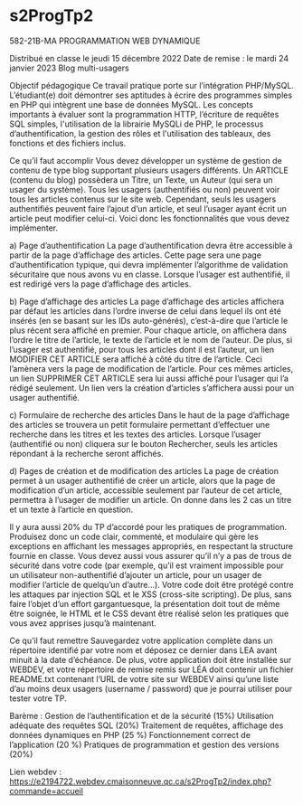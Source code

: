 # s2ProgTp2
582-21B-MA PROGRAMMATION WEB DYNAMIQUE

Distribué en classe le jeudi 15 décembre 2022
Date de remise : le mardi 24 janvier 2023
Blog multi-usagers

Objectif pédagogique
Ce travail pratique porte sur l’intégration PHP/MySQL. L’étudiant(e) doit démontrer ses aptitudes à écrire des programmes simples en PHP qui intègrent une base de données MySQL. Les concepts importants à évaluer sont la programmation HTTP, l’écriture de requêtes SQL simples, l'utilisation de la librairie MySQLi de PHP, le processus d’authentification, la gestion des rôles et l'utilisation des tableaux, des fonctions et des fichiers inclus.

Ce qu’il faut accomplir
Vous devez développer un système de gestion de contenu de type blog supportant plusieurs usagers différents. Un ARTICLE (contenu du blog) possèdera un Titre, un Texte, un Auteur (qui sera un usager du système). Tous les usagers (authentifiés ou non) peuvent voir tous les articles contenus sur le site web. Cependant, seuls les usagers authentifiés peuvent faire l’ajout d’un article, et seul l’usager ayant écrit un article peut modifier celui-ci.
Voici donc les fonctionnalités que vous devez implémenter.

a) Page d’authentification
La page d’authentification devra être accessible à partir de la page d’affichage des articles. Cette page sera une page d’authentification typique, qui devra implémenter l’algorithme de validation sécuritaire que nous avons vu en classe. Lorsque l’usager est authentifié, il est redirigé vers la page d’affichage des articles.

b) Page d’affichage des articles
La page d’affichage des articles affichera par défaut les articles dans l’ordre inverse de celui dans lequel ils ont été insérés (en se basant sur les IDs auto-générés), c’est-à-dire que l’article le plus récent sera affiché en premier. Pour chaque article, on affichera dans l’ordre le titre de l’article, le texte de l’article et le nom de l’auteur. De plus, si l’usager est authentifié, pour tous les articles dont il est l’auteur, un lien MODIFIER CET ARTICLE sera affiché à côté du titre de l’article. Ceci l’amènera vers la page de modification de l’article. Pour ces mêmes articles, un lien SUPPRIMER CET ARTICLE sera lui aussi affiché pour l’usager qui l’a rédigé seulement. Un lien vers la création d’articles s’affichera aussi pour un usager authentifié.

c) Formulaire de recherche des articles
Dans le haut de la page d’affichage des articles se trouvera un petit formulaire permettant d’effectuer une recherche dans les titres et les textes des articles. Lorsque l’usager (authentifié ou non) cliquera sur le bouton Rechercher, seuls les articles répondant à la recherche seront affichés.

d) Pages de création et de modification des articles
La page de création permet à un usager authentifié de créer un article, alors que la page de modification d’un article, accessible seulement par l’auteur de cet article, permettra à l’usager de modifier un article. On donne dans les 2 cas un titre et un texte à l’article en question.

Il y aura aussi 20% du TP d’accordé pour les pratiques de programmation. Produisez donc un code clair, commenté, et modulaire qui gère les exceptions en affichant les messages appropriés, en respectant la structure fournie en classe. Vous devez aussi vous assurer qu’il n’y a pas de trous de sécurité dans votre code (par exemple, qu’il est vraiment impossible pour un utilisateur non-authentifié d’ajouter un article, pour un usager de modifier l’article de quelqu’un d’autre…). Votre code doit
être protégé contre les attaques par injection SQL et le XSS (cross-site scripting).
De plus, sans faire l’objet d’un effort gargantuesque, la présentation doit tout de même être soignée, le HTML et le CSS devant être réalisé selon les pratiques que vous avez apprises jusqu’à maintenant.

Ce qu’il faut remettre
Sauvegardez votre application complète dans un répertoire identifié par votre nom et déposez ce dernier dans LEA avant minuit à la date d’échéance.
De plus, votre application doit être installée sur WEBDEV, et votre répertoire de remise remis sur LÉA doit contenir un fichier README.txt contenant l’URL de votre site sur WEBDEV ainsi qu’une liste d’au moins deux usagers (username / password) que je pourrai utiliser pour tester votre TP.

Barème :
Gestion de l’authentification et de la sécurité (15%)
Utilisation adéquate des requêtes SQL (20%)
Traitement de requêtes, affichage des données dynamiques en PHP (25 %)
Fonctionnement correct de l’application (20 %)
Pratiques de programmation et gestion des versions (20%)

Lien webdev : https://e2194722.webdev.cmaisonneuve.qc.ca/s2ProgTp2/index.php?commande=accueil
